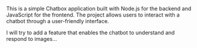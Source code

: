 This is a simple Chatbox application built with Node.js for the backend and JavaScript for the frontend. The project allows users to interact with a chatbot through a user-friendly interface.

I will try to add a feature that enables the chatbot to understand and respond to images...
